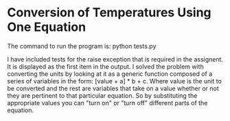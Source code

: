 # Conversion of Temperatures Using One Equation

The command to run the program is:  python tests.py

I have included tests for the raise exception that is required in the assignent.  It is displayed as the first item in the output.  I solved the problem with converting the units by looking at it as a generic function composed of a series of variables in the form: [value + a] * b + c.  Where value is the unit to be converted and the rest are variables that take on a value whether or not they are pertinent to that particular equation.  So by substituting the appropriate values you can "turn on" or "turn off" different parts of the equation. 
